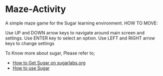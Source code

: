 # Maze-Activity #

A simple maze game for the Sugar learning environment.
HOW TO MOVE:

Use UP and DOWN arrow keys to navigate around main screen and settings.
Use ENTER key to select an option.
Use LEFT and RIGHT arrow keys to change settings

To Know more about sugar, Please refer to;

* [How to Get Sugar on sugarlabs.org](https://sugarlabs.org/)
* [How to use Sugar](https://help.sugarlabs.org/)
